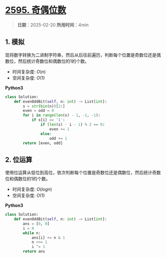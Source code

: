 # [2595. 奇偶位数](https://leetcode.cn/problems/number-of-even-and-odd-bits/description/)

> **日期**：2025-02-20
> **所用时间**：4min

## 1. 模拟

现将数字转换为二进制字符串，然后从后往前遍历，判断每个位置是奇数位还是偶数位，然后统计奇数位和偶数位的1的个数。

- 时间复杂度: $O(n)$
- 空间复杂度: $O(1)$

**Python3**

```python
class Solution:
    def evenOddBit(self, n: int) -> List[int]:
        s = str(bin(n))[2:]
        even = odd = 0
        for i in range(len(s) - 1, -1, -1):
            if s[i] == '1':
                if (len(s) - i - 1) % 2 == 0:
                    even += 1
                else:
                    odd += 1
        return [even, odd]
```

## 2. 位运算

使用位运算从低位到高位，依次判断每个位置是奇数位还是偶数位，然后统计奇数位和偶数位的1的个数。

- 时间复杂度: $O(logn)$
- 空间复杂度: $O(1)$

**Python3**

```python
class Solution:
    def evenOddBit(self, n: int) -> List[int]:
        ans = [0, 0]
        i = 0
        while n:
            ans[i] += n & 1
            n >>= 1
            i ^= 1
        return ans
```